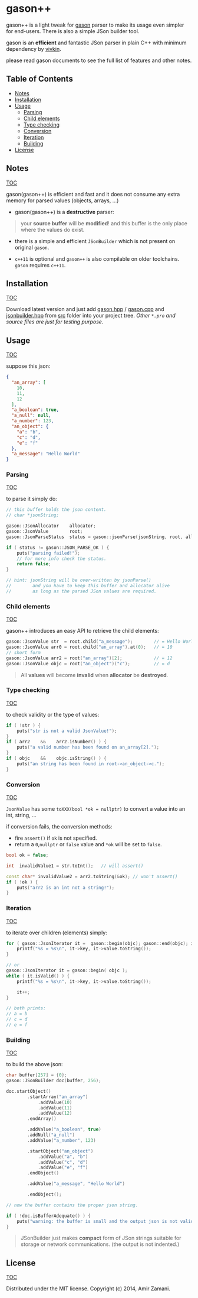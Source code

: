 # gason++

gason++ is a light tweak for [gason](https://github.com/vivkin/gason) parser to make its usage even simpler for end-users.
There is also a simple JSon builder tool.

gason is an **efficient** and fantastic JSon parser in plain C++ with minimum dependency by [vivkin](https://github.com/vivkin).

please read gason documents to see the full list of features and other notes.

## Table of Contents
- [Notes](#notes)
- [Installation](#installation)
- [Usage](#usage)
    - [Parsing](#parsing)
    - [Child elements](#child-elements)
    - [Type checking](#type-checking)
    - [Conversion](#conversion)
    - [Iteration](#iteration)
    - [Building](#building)
- [License](#license)

## Notes
[TOC](#table-of-contents)

gason(gason++) is efficient and fast and it does not consume any extra memory for parsed values (objects, arrays, ...)

* gason(gason++) is a **destructive** parser:
> your **source buffer** will be **modified**! and this buffer is the only place where the values do exist.

* there is a simple and efficient `JSonBuilder` which is not present on original `gason`.

* `c++11` is optional and `gason++` is also compilable on older toolchains. `gason` requires `c++11`.


## Installation
[TOC](#table-of-contents)

Download latest version and just add [gason.hpp](./src/gason.hpp) / [gason.cpp](./src/gason.cpp) and [jsonbuilder.hpp](./src/jsonbuilder.hpp) from [src](./src) folder into your project tree.
*Other `*.pro` and source files are just for testing purpose.*



## Usage
[TOC](#table-of-contents)

suppose this json:
```json
{
  "an_array": [
    10,
    11,
    12
  ],
  "a_boolean": true,
  "a_null": null,
  "a_number": 123,
  "an_object": {
    "a": "b",
    "c": "d",
    "e": "f"
  },
  "a_message": "Hello World"
}
```

### Parsing
[TOC](#table-of-contents)

to parse it simply do:
```cpp
// this buffer holds the json content.
// char *jsonString;

gason::JsonAllocator    allocator;
gason::JsonValue        root;
gason::JsonParseStatus  status = gason::jsonParse(jsonString, root, allocator);

if ( status != gason::JSON_PARSE_OK ) {
    puts("parsing failed!");
    // for more info check the status.
    return false;
}

// hint: jsonString will be over-written by jsonParse()
//        and you have to keep this buffer and allocator alive
//        as long as the parsed JSon values are required.
```


### Child elements
[TOC](#table-of-contents)

gason++ introduces an easy API to retrieve the child elements:

```cpp
gason::JsonValue str  = root.child("a_message");        // = Hello World
gason::JsonValue arr0 = root.child("an_array").at(0);   // = 10
// short form
gason::JsonValue arr2 = root("an_array")[2];            // = 12
gason::JsonValue objc = root("an_object")("c");         // = d
```
> All **values** will become **invalid** when **allocator** be **destroyed**.


### Type checking
[TOC](#table-of-contents)

to check validity or the type of values:
```cpp
if ( !str ) {
    puts("str is not a valid JsonValue!");
}
if ( arr2    &&    arr2.isNumber() ) {
    puts("a valid number has been found on an_array[2].");
}
if ( objc    &&    objc.isString() ) {
    puts("an string has been found in root->an_object->c.");
}
```

### Conversion
[TOC](#table-of-contents)

`JsonValue` has some `toXXX(bool *ok = nullptr)` to convert a value into an int, string, ...

if conversion fails, the conversion methods:

* fire `assert()` if `ok` is not specified.
* return a `0`,`nullptr` or `false` value and `*ok` will be set to `false`.

```cpp
bool ok = false;

int  invalidValue1 = str.toInt();   // will assert()

const char* invalidValue2 = arr2.toString(&ok); // won't assert()
if ( !ok ) {
    puts("arr2 is an int not a string!");
}
```

### Iteration
[TOC](#table-of-contents)

to iterate over children (elements) simply:
```cpp
for ( gason::JsonIterator it =  gason::begin(objc); gason::end(objc); it++ ) {
    printf("%s = %s\n", it->key, it->value.toString());
}

// or
gason::JsonIterator it = gason::begin( objc );
while ( it.isValid() ) {
    printf("%s = %s\n", it->key, it->value.toString());

    it++;
}

// both prints:
// a = b
// c = d
// e = f
```

### Building
[TOC](#table-of-contents)

to build the above json:
```cpp
char buffer[257] = {0};
gason::JSonBuilder doc(buffer, 256);

doc.startObject()
        .startArray("an_array")
            .addValue(10)
            .addValue(11)
            .addValue(12)
        .endArray()

        .addValue("a_boolean", true)
        .addNull("a_null")
        .addValue("a_number", 123)

        .startObject("an_object")
            .addValue("a", "b")
            .addValue("c", "d")
            .addValue("e", "f")
        .endObject()

        .addValue("a_message", "Hello World")

        .endObject();

// now the buffer contains the proper json string.

if ( !doc.isBufferAdequate() ) {
    puts("warning: the buffer is small and the output json is not valid.");
}
```

> JSonBuilder just makes **compact** form of JSon strings suitable for storage or network communications. (the output is not indented.)


## License
[TOC](#table-of-contents)

Distributed under the MIT license. Copyright (c) 2014, Amir Zamani.
